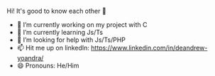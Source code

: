 Hi! It's good to know each other 👋

- 🔭 I’m currently working on my project with C
- 🌱 I’m currently learning Js/Ts
- 🤔 I’m looking for help with Js/Ts/PHP
- 📫 Hit me up on linkedIn: https://www.linkedin.com/in/deandrew-yoandra/
- 😄 Pronouns: He/Him
